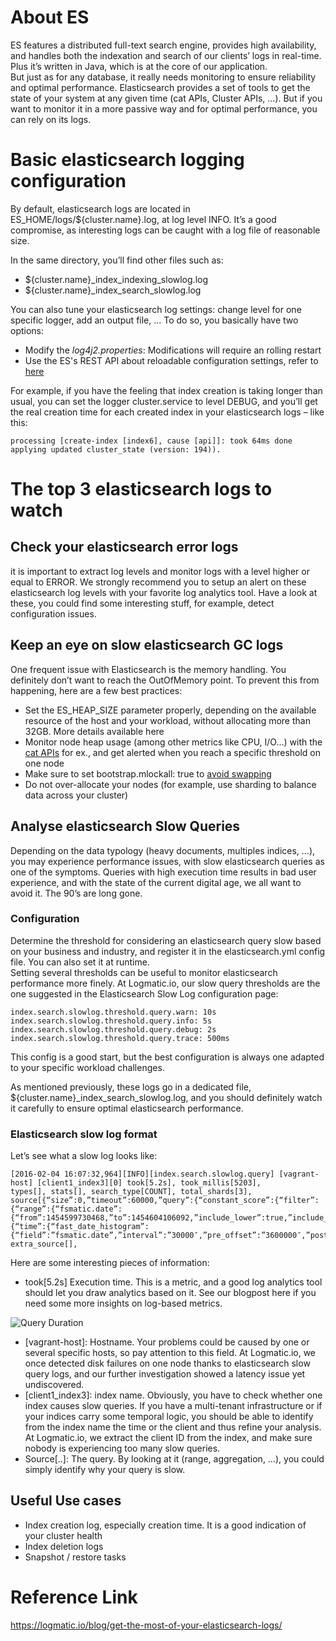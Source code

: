 # About ES
ES features a distributed full-text search engine, provides high availability, and handles both the indexation and search of our clients’ logs in real-time. Plus it’s written in Java, which is at the core of our application.
<br>
But just as for any database, it really needs monitoring to ensure reliability and optimal performance. Elasticsearch provides a set of tools to get the state of your system at any given time (cat APIs, Cluster APIs, …). But if you want to monitor it in a more passive way and for optimal performance, you can rely on its logs.

# Basic elasticsearch logging configuration
By default, elasticsearch logs are located in ES_HOME/logs/${cluster.name}.log, at log level INFO. It’s a good compromise, as interesting logs can be caught with a log file of reasonable size.

In the same directory, you’ll find other files such as:
* ${cluster.name}_index_indexing_slowlog.log
* ${cluster.name}_index_search_slowlog.log

You can also tune your elasticsearch log settings: change level for one specific logger, add an output file, … To do so, you basically have two options:
* Modify the _log4j2.properties_: Modifications will require an rolling restart
* Use the ES's REST API about reloadable configuration settings, refer to [here](https://github.com/HuangMarco/knowledge-hub/blob/dev/elk/Elasticsearch/04-elasticsearch-config-jvm-secure.md#reload-the-secure-settings-to-make-the-changes-work---important)

For example, if you have the feeling that index creation is taking longer than usual, you can set the logger cluster.service to level DEBUG, and you’ll get the real creation time for each created index in your elasticsearch logs – like this:
```
processing [create-index [index6], cause [api]]: took 64ms done applying updated cluster_state (version: 194)).
```

# The top 3 elasticsearch logs to watch
## Check your elasticsearch error logs
it is important to extract log levels and monitor logs with a level higher or equal to ERROR. We strongly recommend you to setup an alert on these elasticsearch log levels with your favorite log analytics tool. Have a look at these, you could find some interesting stuff, for example, detect configuration issues.

## Keep an eye on slow elasticsearch GC logs
One frequent issue with Elasticsearch is the memory handling. You definitely don’t want to reach the OutOfMemory point. To prevent this from happening, here are a few best practices:
* Set the ES_HEAP_SIZE parameter properly, depending on the available resource of the host and your workload, without allocating more than 32GB. More details available here
* Monitor node heap usage (among other metrics like CPU, I/O…) with the [cat APIs](https://www.elastic.co/guide/en/elasticsearch/reference/current/cat-nodes.html) for ex., and get alerted when you reach a specific threshold on one node
* Make sure to set bootstrap.mlockall: true to [avoid swapping](https://www.elastic.co/guide/en/elasticsearch/guide/current/heap-sizing.html#_swapping_is_the_death_of_performance)
* Do not over-allocate your nodes (for example, use sharding to balance data across your cluster)

## Analyse elasticsearch Slow Queries
Depending on the data typology (heavy documents, multiples indices, …), you may experience performance issues, with slow elasticsearch queries as one of the symptoms.
Queries with high execution time results in bad user experience, and with the state of the current digital age, we all want to avoid it. The 90’s are long gone.

### Configuration
Determine the threshold for considering an elasticsearch query slow based on your business and industry, and register it in the elasticsearch.yml config file. You can also set it at runtime.
<br>
Setting several thresholds can be useful to monitor elasticsearch performance more finely. At Logmatic.io, our slow query thresholds are the one suggested in the Elasticsearch Slow Log configuration page:
```
index.search.slowlog.threshold.query.warn: 10s
index.search.slowlog.threshold.query.info: 5s 
index.search.slowlog.threshold.query.debug: 2s
index.search.slowlog.threshold.query.trace: 500ms
```

This config is a good start, but the best configuration is always one adapted to your specific workload challenges.

As mentioned previously, these logs go in a dedicated file, ${cluster.name}_index_search_slowlog.log, and you should definitely watch it carefully to ensure optimal elasticsearch performance.

### Elasticsearch slow log format
Let’s see what a slow log looks like:
```
[2016-02-04 16:07:32,964][INFO][index.search.slowlog.query] [vagrant-host] [client1_index3][0] took[5.2s], took_millis[5203],
types[], stats[], search_type[COUNT], total_shards[3],
source[{“size”:0,”timeout”:60000,”query”:{“constant_score”:{“filter”:{“range”:{“fsmatic.date”:{“from”:1454599730468,”to”:1454604106092,”include_lower”:true,”include_upper”:false}}}}},”aggregations”:{“time”:{“fast_date_histogram”:{“field”:”fsmatic.date”,”interval”:”30000″,”pre_offset”:”3600000″,”post_offset”:”-3600000″}}}}], extra_source[],
```

Here are some interesting pieces of information:
* took[5.2s] Execution time. This is a metric, and a good log analytics tool should let you draw analytics based on it. See our blogpost here if you need some more insights on log-based metrics.

![Query Duration](https://github.com/HuangMarco/knowledge-hub/blob/dev/zResources/elasticsearch/query-duration.png)


* [vagrant-host]: Hostname. Your problems could be caused by one or several specific hosts, so pay attention to this field. At Logmatic.io, we once detected disk failures on one node thanks to elasticsearch slow query logs, and our further investigation showed a latency issue yet undiscovered.
* [client1_index3]: index name. Obviously, you have to check whether one index causes slow queries. If you have a multi-tenant infrastructure or if your indices carry some temporal logic, you should be able to identify from the index name the time or the client and thus refine your analysis. At Logmatic.io, we extract the client ID from the index, and make sure nobody is experiencing too many slow queries.
* Source[..]: The query. By looking at it (range, aggregation, …), you could simply identify why your query is slow.

## Useful Use cases
* Index creation log, especially creation time. It is a good indication of your cluster health
* Index deletion logs
* Snapshot / restore tasks

# Reference Link
https://logmatic.io/blog/get-the-most-of-your-elasticsearch-logs/
